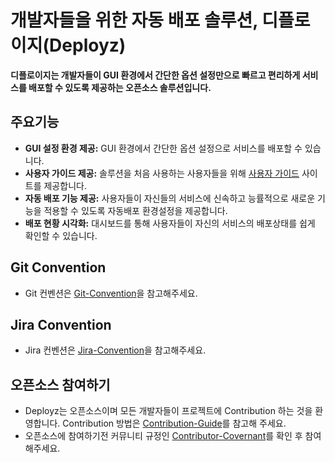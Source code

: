 # 개발자들을 위한 자동 배포 솔루션, 디플로이지(Deployz)

**디플로이지는 개발자들이 GUI 환경에서 간단한 옵션 설정만으로 빠르고 편리하게 서비스를 배포할 수 있도록 제공하는 오픈소스 솔루션입니다.**

## 주요기능
- **GUI 설정 환경 제공:** GUI 환경에서 간단한 옵션 설정으로 서비스를 배포할 수 있습니다.
- **사용자 가이드 제공:** 솔루션을 처음 사용하는 사용자들을 위해 [사용자 가이드](http://13.209.64.172) 사이트를 제공합니다.
- **자동 배포 기능 제공:** 사용자들이 자신들의 서비스에 신속하고 능률적으로 새로운 기능을 적용할 수 있도록 자동배포 환경설정을 제공합니다.
- **배포 현황 시각화:** 대시보드를 통해 사용자들이 자신의 서비스의 배포상태를 쉽게 확인할 수 있습니다.

## Git Convention
- Git 컨벤션은 [Git-Convention](./docs/GitConvention.md)을 참고해주세요.

## Jira Convention
- Jira 컨벤션은 [Jira-Convention](./docs/GitConvention.md)을 참고해주세요.

## 오픈소스 참여하기
- Deployz는 오픈소스이며 모든 개발자들이 프로젝트에 Contribution 하는 것을 환영합니다. Contribution 방법은 [Contribution-Guide](./docs/ContributionGuide.md)를 참고해 주세요.
- 오픈소스에 참여하기전 커뮤니티 규정인 [Contributor-Covernant](./docs/ContributorCovernant.md)를 확인 후 참여해주세요.